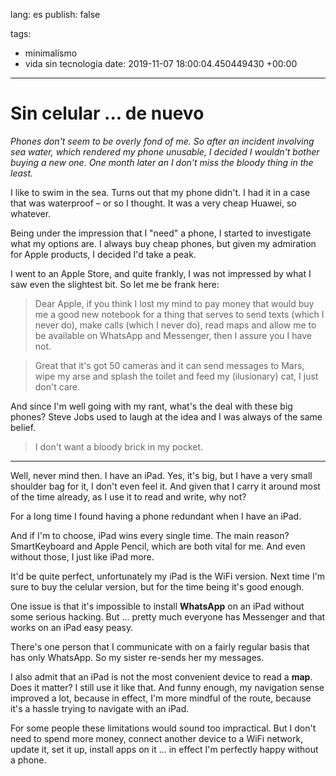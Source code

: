 lang: es
publish: false

tags:
- minimalismo
- vida sin tecnología
date: 2019-11-07 18:00:04.450449430 +00:00

---

# Sin celular ... de nuevo

_Phones don't seem to be overly fond of me. So after an incident involving sea water, which rendered my phone unusable, I decided I wouldn't bother buying a new one. One month later an I don't miss the bloody thing in the least._

I like to swim in the sea. Turns out that my phone didn't. I had it in a case that was waterproof – or so I thought. It was a very cheap Huawei, so whatever.

Being under the impression that I "need" a phone, I started to investigate what my options are. I always buy cheap phones, but given my admiration for Apple products, I decided I'd take a peak.

I went to an Apple Store, and quite frankly, I was not impressed by what I saw even the slightest bit. So let me be frank here:

> Dear Apple, if you think I lost my mind to pay money that would buy me a good new notebook for a thing that serves to send texts (which I never do), make calls (which I never do), read maps and allow me to be available on WhatsApp and Messenger, then I assure you I have not.

> Great that it's got 50 cameras and it can send messages to Mars, wipe my arse and splash the toilet and feed my (ilusionary) cat, I just don't care.

And since I'm well going with my rant, what's the deal with these big phones? Steve Jobs used to laugh at the idea and I was always of the same belief.

> I don't want a bloody brick in my pocket.

---

Well, never mind then. I have an iPad. Yes, it's big, but I have a very small shoulder bag for it, I don't even feel it. And given that I carry it around most of the time already, as I use it to read and write, why not?

For a long time I found having a phone redundant when I have an iPad.

And if I'm to choose, iPad wins every single time. The main reason? SmartKeyboard and Apple Pencil, which are both vital for me. And even without those, I just like iPad more.

It'd be quite perfect, unfortunately my iPad is the WiFi version. Next time I'm sure to buy the celular version, but for the time being it's good enough.

One issue is that it's impossible to install **WhatsApp** on an iPad without some serious hacking. But ... pretty much everyone has Messenger and that works on an iPad easy peasy.

There's one person that I communicate with on a fairly regular basis that has only WhatsApp. So my sister re-sends her my messages.

I also admit that an iPad is not the most convenient device to read a **map**. Does it matter? I still use it like that. And funny enough, my navigation sense improved a lot, because in effect, I'm more mindful of the route, because it's a hassle trying to navigate with an iPad.

For some people these limitations would sound too impractical. But I don't need to spend more money, connect another device to a WiFi network, update it, set it up, install apps on it ... in effect I'm perfectly happy without a phone.
